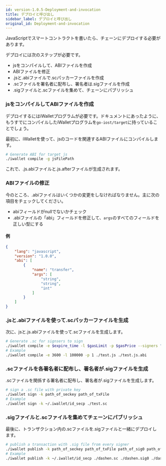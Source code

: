 ```yaml
---
id: version-1.0.5-Deployment-and-invocation
title: デプロイと呼び出し
sidebar_label: デプロイと呼び出し
original_id: Deployment-and-invocation
---
```


JavaScriptでスマートコントラクトを書いたら、チェーンにデプロイする必要があります。

デプロイには次のステップが必要です。

- jsをコンパイルして、ABIファイルを作成
- ABIファイルを修正
- .jsと.abiファイルで.scパッカーファイルを作成
- .scファイルを署名者に配布し、署名者は.sigファイルを作成
- .sigファイルと.scファイルを集めて、チェーンにパブリッシュ

### jsをコンパイルしてABIファイルを作成

デプロイするにはiWalletプログラムが必要です。ドキュメントにあったように、もうすでにコンパイルしたiWalletプログラムを`go-iost/target`に持っていることでしょう。

最初に、iWalletを使って、jsのコードを関連するABIファイルにコンパイルします。

```bash
# Generate ABI for target js
./iwallet compile -g jsFilePath
```

これで、.js.abiファイルと.js.afterファイルが生成されます。

### ABIファイルの修正
今のところ、.abiファイルはいくつかの変更をしなければなりません。主に次の項目をチェックしてください。

- abiフィールドがnullでないかチェック
- .abiファイルの「abi」フィールドを修正して、`args`のすべてのフィールドを正しい型にする

#### 例
```json
{
    "lang": "javascript",
    "version": "1.0.0",
    "abi": [
        {
            "name": "transfer",
            "args": [
                "string",
                "string",
                "int"
            ]
        }
    ]
}
```

### .jsと.abiファイルを使って.scパッカーファイルを生成

次に、jsと.js.abiファイルを使って.scファイルを生成します。

```bash
# Generate .sc for signsers to sign
./iwallet compile -e $expire_time -l $gasLimit -p $gasPrice --signers "ID0, ID1..."
# Example
./iwallet compile -e 3600 -l 100000 -p 1 ./test.js ./test.js.abi
```

### .scファイルを各署名者に配布し、署名者が.sigファイルを生成

.scファイルを関係する署名者に配布し、署名者が.sigファイルを生成します。


```bash
# sign a .sc file with private key
./iwallet sign -k path_of_seckey path_of_txFile
# Example
./iwallet sign -k ~/.iwallet/id_secp ./test.sc
```

### .sigファイルと.scファイルを集めてチェーンにパブリッシュ

最後に、トランザクション内の.scファイルを.sigファイルと一緒にデプロイします。

```bash
# publish a transaction with .sig file from every signer
./iwallet publish -k path_of_seckey path_of_txFile path_of_sig0 path_of_sig1 ...
# Example
./iwallet publish -k ~/.iwallet/id_secp ./dashen.sc ./dashen.sig0 ./dashen.sig1
```